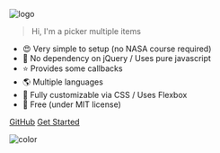 ![logo](https://raw.githubusercontent.com/juliorosseti/vanilla-multiselect-2-sides/master/static/images/logo.png?token=AEJJO7VSVVBQEPJCIT7T6AK52W2II)

> Hi, I'm a picker multiple items

- 😍 Very simple to setup (no NASA course required)
- 🙌 No dependency on jQuery / Uses pure javascript
- ⭐ Provides some callbacks
- 🌎 Multiple languages
- 🧙 Fully customizable via CSS / Uses Flexbox
- 🎉 Free (under MIT license)

<div class="buttons">
  <a href="https://github.com/juliorosseti/vanilla-multiselect-2-sides" target="_blank"><span>GitHub</span></a>
  <a href="#/README"><span>Get Started</span></a>
</div>

![color](#ffffff)
